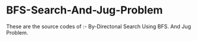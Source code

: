 # BFS-Search-And-Jug-Problem
These are the source codes of  :-
By-Directonal Search Using BFS.
And Jug Problem.
